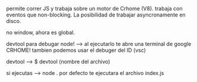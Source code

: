 permite correr JS y trabaja sobre un motor de Crhome (V8). trabaja con eventos que non-blocking. La posibilidad de trabajar asyncronamente en disco.

no window, ahora es global.

devtool para debugar node! --> al ejecutarlo te abre una terminal de google CRHOME! tambien podemos usar el debuger del ID (vsc)

devtool --> $ devtool (nombre del archivo)


si ejecutas --> node . por defecto te ejecutara el archivo index.js